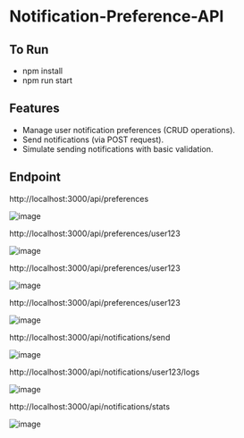 # Notification-Preference-API

## To Run

- npm install
- npm run start
  
## Features

- Manage user notification preferences (CRUD operations).
- Send notifications (via POST request).
- Simulate sending notifications with basic validation.

## Endpoint

http://localhost:3000/api/preferences

![image](https://github.com/user-attachments/assets/63cf72cc-1a5c-43e9-a8f3-7c224628680c)

http://localhost:3000/api/preferences/user123

![image](https://github.com/user-attachments/assets/1d3dd2a9-73dc-4ba4-8c7d-9fab32eb49e2)

http://localhost:3000/api/preferences/user123

![image](https://github.com/user-attachments/assets/7688eb05-b2ed-4472-aff6-3dd9f8111038)

http://localhost:3000/api/preferences/user123

![image](https://github.com/user-attachments/assets/8a67eb99-5ed8-4522-a3d8-ad9463cac290)

http://localhost:3000/api/notifications/send

![image](https://github.com/user-attachments/assets/a585882e-f772-4355-85b7-20f30ecbcac1)

http://localhost:3000/api/notifications/user123/logs

![image](https://github.com/user-attachments/assets/b4418b63-d12c-4b14-a6b9-a6c2c35f4d08)

http://localhost:3000/api/notifications/stats

![image](https://github.com/user-attachments/assets/490d8514-7255-421f-97e1-1d4af5729cd7)




